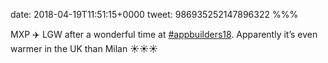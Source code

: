 date: 2018-04-19T11:51:15+0000
tweet: 986935252147896322
%%%

MXP ✈️ LGW after a wonderful time at [#appbuilders18](https://twitter.com/hashtag/appbuilders18). Apparently it’s even warmer in the UK than Milan ☀️☀️☀️
